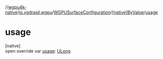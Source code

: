 //[wgpu4k-native](../../../../index.md)/[io.ygdrasil.wgpu](../../index.md)/[WGPUSurfaceConfiguration](../index.md)/[[native]ByValue](index.md)/[usage](usage.md)

# usage

[native]\
open override var [usage](usage.md): [ULong](https://kotlinlang.org/api/core/kotlin-stdlib/kotlin/-u-long/index.html)